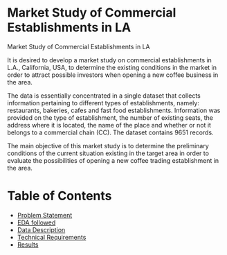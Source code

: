 Market Study of Commercial Establishments in LA
=================

Market Study of Commercial Establishments in LA

It is desired to develop a market study on commercial establishments in L.A., California, USA, to determine the existing conditions in the market in order to attract possible investors when opening a new coffee business in the area.

The data is essentially concentrated in a single dataset that collects information pertaining to different types of establishments, namely: restaurants, bakeries, cafes and fast food establishments. Information was provided on the type of establishment, the number of existing seats, the address where it is located, the name of the place and whether or not it belongs to a commercial chain (CC). The dataset contains 9651 records.

The main objective of this market study is to determine the preliminary conditions of the current situation existing in the target area in order to evaluate the possibilities of opening a new coffee trading establishment in the area.

Table of Contents
=================
- [Problem Statement](#getting-started)
- [EDA followed](#usage)
- [Data Description](#usage)
- [Technical Requirements](#usage)
- [Results](#contribution)
